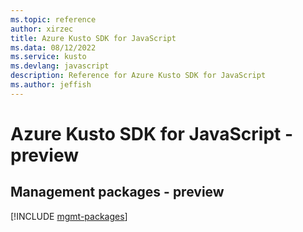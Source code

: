 ```yaml
---
ms.topic: reference
author: xirzec
title: Azure Kusto SDK for JavaScript
ms.data: 08/12/2022
ms.service: kusto
ms.devlang: javascript
description: Reference for Azure Kusto SDK for JavaScript
ms.author: jeffish
---
```

# Azure Kusto SDK for JavaScript - preview

## Management packages - preview
[!INCLUDE [mgmt-packages](kusto-mgmt-index.md)]
